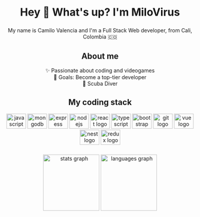 <h1 align="center">Hey 👋 What's up? I'm MiloVirus</h1>

###

<p align="center">My name is Camilo Valencia and I'm a Full Stack Web developer, from Cali, Colombia 🇨🇴</p>

###



###
<h2 align="center">About me</h2>
<p align="center">✨ Passionate about coding and videogames<br>🎯 Goals: Become a top-tier developer<br> 🤿 Scuba Diver </p>




###
<h2 align="center">My coding stack</h2>
<div align="center">
  <img src="https://cdn.jsdelivr.net/gh/devicons/devicon/icons/javascript/javascript-original.svg" height="40" width="52" alt="javascript logo"  />
  <img src="https://cdn.jsdelivr.net/gh/devicons/devicon/icons/mongodb/mongodb-original.svg" height="40" width="52" alt="mongodb logo"  />
  <img src="https://cdn.jsdelivr.net/gh/devicons/devicon/icons/express/express-original.svg" height="40" width="52" alt="express logo"  />
  <img src="https://cdn.jsdelivr.net/gh/devicons/devicon/icons/nodejs/nodejs-original.svg" height="40" width="52" alt="nodejs logo"  />
  <img src="https://cdn.jsdelivr.net/gh/devicons/devicon/icons/react/react-original.svg" height="40" width="52" alt="react logo"  />
  <img src="https://cdn.jsdelivr.net/gh/devicons/devicon/icons/typescript/typescript-original.svg" height="40" width="52" alt="typescript logo"  />
  <img src="https://cdn.jsdelivr.net/gh/devicons/devicon/icons/bootstrap/bootstrap-original.svg" height="40" width="52" alt="bootstrap logo"  />
  <img src="https://cdn.jsdelivr.net/gh/devicons/devicon/icons/git/git-original.svg" height="40" width="52" alt="git logo"  />
  <img src="https://cdn.jsdelivr.net/gh/devicons/devicon@latest/icons/vuejs/vuejs-original.svg" height="40" width="52" alt="vue logo" />
  <img src="https://cdn.jsdelivr.net/gh/devicons/devicon@latest/icons/nestjs/nestjs-original.svg" height="40" width="52" alt="nest logo"/>
  <img src="https://cdn.jsdelivr.net/gh/devicons/devicon@latest/icons/redux/redux-original.svg" height="40" width="52" alt="redux logo" />             
</div>

###

<div align="center">
  <img src="https://github-readme-stats.vercel.app/api?hide_title=false&hide_rank=false&show_icons=true&include_all_commits=true&count_private=true&disable_animations=false&theme=tokyonight&locale=en&hide_border=true&username=MiloVirus" height="150" alt="stats graph"  />
  <img src="https://github-readme-stats.vercel.app/api/top-langs?locale=en&hide_title=false&layout=compact&card_width=320&langs_count=6&theme=tokyonight&hide_border=true&username=MiloVirus" height="150" alt="languages graph"  />
</div>

###
